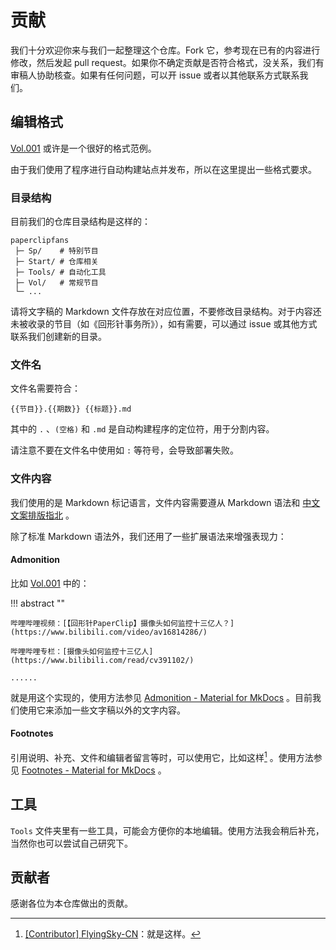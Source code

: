 # 贡献

我们十分欢迎你来与我们一起整理这个仓库。Fork 它，参考现在已有的内容进行修改，然后发起 pull request。如果你不确定贡献是否符合格式，没关系，我们有审稿人协助核查。如果有任何问题，可以开 issue 或者以其他联系方式联系我们。

## 编辑格式

[Vol.001](Vol.001.md) 或许是一个很好的格式范例。

由于我们使用了程序进行自动构建站点并发布，所以在这里提出一些格式要求。

### 目录结构

目前我们的仓库目录结构是这样的：

```
paperclipfans
 ├─ Sp/    # 特别节目
 ├─ Start/ # 仓库相关
 ├─ Tools/ # 自动化工具
 ├─ Vol/   # 常规节目
 └─ ...
```

请将文字稿的 Markdown 文件存放在对应位置，不要修改目录结构。对于内容还未被收录的节目（如《回形针事务所》），如有需要，可以通过 issue 或其他方式联系我们创建新的目录。

### 文件名

文件名需要符合：

```
{{节目}}.{{期数}} {{标题}}.md
```

其中的 `.` 、`(空格)` 和 `.md` 是自动构建程序的定位符，用于分割内容。

请注意不要在文件名中使用如 `:` 等符号，会导致部署失败。 

### 文件内容

我们使用的是 Markdown 标记语言，文件内容需要遵从 Markdown 语法和 [中文文案排版指北](https://github.com/sparanoid/chinese-copywriting-guidelines) 。

除了标准 Markdown 语法外，我们还用了一些扩展语法来增强表现力：

#### Admonition

比如 [Vol.001](Vol.001.md) 中的： 

!!! abstract ""

	哔哩哔哩视频：[【回形针PaperClip】摄像头如何监控十三亿人？](https://www.bilibili.com/video/av16814286/)
	
	哔哩哔哩专栏：[摄像头如何监控十三亿人](https://www.bilibili.com/read/cv391102/)
	
	......

就是用这个实现的，使用方法参见 [Admonition - Material for MkDocs](https://squidfunk.github.io/mkdocs-material/extensions/admonition/) 。目前我们使用它来添加一些文字稿以外的文字内容。

#### Footnotes

引用说明、补充、文件和编辑者留言等时，可以使用它，比如这样[^1] 。使用方法参见 [Footnotes - Material for MkDocs](https://squidfunk.github.io/mkdocs-material/extensions/footnotes/) 。

[^1]:
	[\[Contributor\] FlyingSky-CN](https://github.com/FlyingSky-CN)：就是这样。

## 工具

`Tools` 文件夹里有一些工具，可能会方便你的本地编辑。使用方法我会稍后补充，当然你也可以尝试自己研究下。

## 贡献者

感谢各位为本仓库做出的贡献。

<!-- 程序生成贡献者列表 -->
